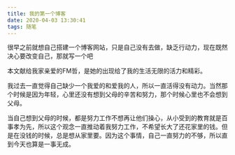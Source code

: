 ```yaml
---
title: 我的第一个博客
date: 2020-04-03 13:30:41
tags: 随笔
---
```

很早之前就想自己搭建一个博客网站，只是自己没有去做，缺乏行动力，现在既然决心要改变自己，那就写一个吧

本文献给我家亲爱的FM哲，是她的出现给了我的生活无限的活力和精彩。
<!--more-->
我过去一直觉得自己缺少一个我爱的和爱我的人，所以一直活得没有动力。当然那个时候是因为年轻，心里还没有想到父母的辛苦和努力，那个时候心里也不会想到父母。

当自己想到父母的时候，都是努力工作不想再让他们操心，从小受到的教育就是百事孝为先，所以这个观念一直推动着我努力工作，不希望长大了还花家里的钱。但是在没钱的时候，总是想从家里要。因为这个事情，自己一直努力的不够，所以直到今天也算是一事无成。




